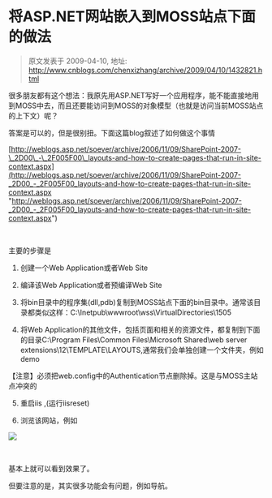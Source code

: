 # 将ASP.NET网站嵌入到MOSS站点下面的做法 
> 原文发表于 2009-04-10, 地址: http://www.cnblogs.com/chenxizhang/archive/2009/04/10/1432821.html 


很多朋友都有这个想法：我原先用ASP.NET写好一个应用程序，能不能直接地用到MOSS中去，而且还要能访问到MOSS的对象模型（也就是访问当前MOSS站点的上下文）呢？

 答案是可以的，但是很别扭。下面这篇blog叙述了如何做这个事情

 [http://weblogs.asp.net/soever/archive/2006/11/09/SharePoint-2007-\_2D00\_-\_2F005F00\_layouts-and-how-to-create-pages-that-run-in-site-context.aspx](http://weblogs.asp.net/soever/archive/2006/11/09/SharePoint-2007-_2D00_-_2F005F00_layouts-and-how-to-create-pages-that-run-in-site-context.aspx "http://weblogs.asp.net/soever/archive/2006/11/09/SharePoint-2007-_2D00_-_2F005F00_layouts-and-how-to-create-pages-that-run-in-site-context.aspx")

  

 主要的步骤是

 1. 创建一个Web Application或者Web Site

 2. 编译该Web Application或者预编译Web Site

 3. 将bin目录中的程序集(dll,pdb)复制到MOSS站点下面的bin目录中。通常该目录都类似这样：C:\Inetpub\wwwroot\wss\VirtualDirectories\1505

 4. 将Web Application的其他文件，包括页面和相关的资源文件，都复制到下面的目录C:\Program Files\Common Files\Microsoft Shared\web server extensions\12\TEMPLATE\LAYOUTS,通常我们会单独创建一个文件夹，例如demo

 【注意】必须把web.config中的Authentication节点删除掉。这是与MOSS主站点冲突的

 5. 重启iis ,(运行iisreset)

 6. 浏览该网站，例如

 [![](http://www.xs4all.nl/~svdoever/blog/SharePoint2007_layoutsandhowtocreatepage_D9EB/image0_thumb1.png)](http://www.xs4all.nl/~svdoever/blog/SharePoint2007_layoutsandhowtocreatepage_D9EB/image07.png)

   

 基本上就可以看到效果了。

 但要注意的是，其实很多功能会有问题，例如导航。

